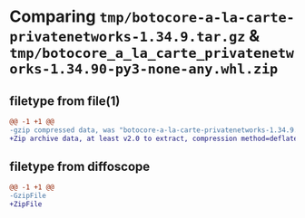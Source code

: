 # Comparing `tmp/botocore-a-la-carte-privatenetworks-1.34.9.tar.gz` & `tmp/botocore_a_la_carte_privatenetworks-1.34.90-py3-none-any.whl.zip`

## filetype from file(1)

```diff
@@ -1 +1 @@
-gzip compressed data, was "botocore-a-la-carte-privatenetworks-1.34.9.tar", last modified: Thu Dec 28 01:06:54 2023, max compression
+Zip archive data, at least v2.0 to extract, compression method=deflate
```

## filetype from diffoscope

```diff
@@ -1 +1 @@
-GzipFile
+ZipFile
```

